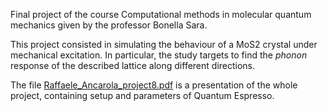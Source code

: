 Final project of the course Computational methods in molecular quantum mechanics given by the professor Bonella Sara. 

This project consisted in simulating the behaviour of a MoS2 crystal under mechanical excitation.
In particular, the study targets to find the *phonon* response of the described lattice along different directions.

The file [Raffaele_Ancarola_project8.pdf](Raffaele_Ancarola_project8.pdf) is a presentation of the whole project, containing setup and parameters of Quantum Espresso.
